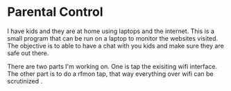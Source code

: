 # Parental Control

I have kids and they are at home using laptops and the internet. This is a small program that can be run on a laptop to monitor the websites visited. The objective is to able to have a chat with you kids and make sure they are safe out there.

There are two parts I'm working on. One is tap the exisiting wifi interface. The other part is to do a rfmon tap, that way everything over wifi can be scrutinized .
